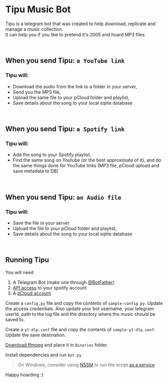 # Tipu Music Bot
Tipu is a telegram bot that was created to help download, replicate and manage a music collection.  
It can help you if you like to pretend it's 2005 and hoard MP3 files.  

<br>

## When you send Tipu: `a YouTube link`
### Tipu will:
- Download the audio from the link to a folder in your server,
- Send you the MP3 file,
- Upload the same file to your pCloud folder and playlist,
- Save details about the song to your local sqlite database

<br>

## When you send Tipu: `a Spotify link`
### Tipu will:
- Add the song to your Spotify playlist,
- Find the same song on Youtube (or the best approximate of it), and do the same things done for YouTube links (MP3 file, pCloud upload and save metadata to DB)

<br>

## When you send Tipu: `an Audio file`
### Tipu will:
- Save the file in your server
- Upload the file to your pCloud folder and playlist,
- Save details about the song to your local sqlite database

<br>

## Running Tipu
You will need
1. A Telegram Bot (make one through [@BotFather](https://t.me/botfather))
2. [API access](https://developer.spotify.com/) to your spotify account
3. A [pCloud account](https://e.pcloud.com/#page=register&invite=9pkRZJURX17)

Create a `config.py` file and copy the contents of `sample-config.py`. Update the access credentials.
Also update your bot username, your telegram userId, path to the log file and the directory where the music should be saved to. 

Create a `yt-dlp.conf` file and copy the contents of `sample-yt-dlp.conf`. Update the save destination.   

[Download ffmpeg](https://ffmpeg.org/download.html) and place it in `Binaries` folder.

Install dependencies and run `bot.py`

> On Windows, consider using [NSSM](https://nssm.cc/) to run the script [as a service](https://stackoverflow.com/a/46450007/5604622) 


Happy hoarding :)

